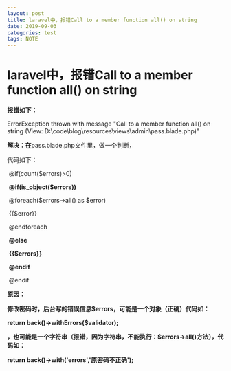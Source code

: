 ```yaml
---
layout: post
title: laravel中，报错Call to a member function all() on string
date: 2019-09-03
categories: test
tags: NOTE
---
```


# laravel中，报错Call to a member function all() on string

**报错如下：**

ErrorException thrown with message "Call to a member function all() on string (View: D:\code\blog\resources\views\admin\pass.blade.php)"



**解决：在**pass.blade.php文件里，做一个判断，

代码如下：

​          @if(count($errors)>0)

​                **@if(is_object($errors))**

​                     @foreach($errors->all() as $error)

​                       {{$error}}

​                       @endforeach

​                    **@else**

​                         **{{$errors}}**

​                    **@endif**   

​            @endif

**原因：**

**修改密码时，后台写的错误信息$errors，可能是一个对象（正确）代码如：**

**return back()->withErrors($validator);**

**，也可能是一个字符串（报错，因为字符串，不能执行：$errors->all()方法），代码如：**

**return back()->with('errors','原密码不正确');**